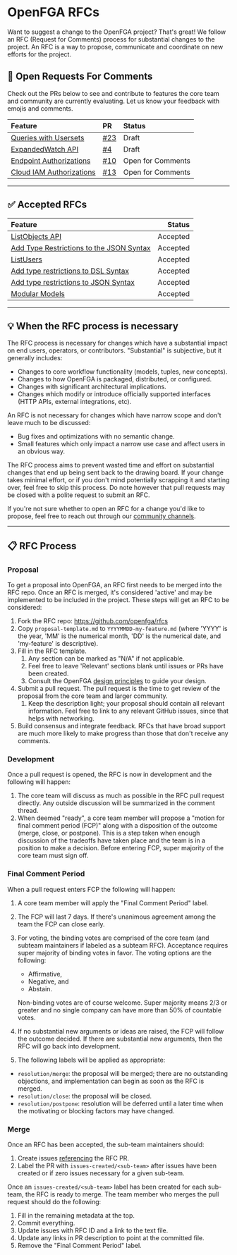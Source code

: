 # OpenFGA RFCs

Want to suggest a change to the OpenFGA project? That's great! We follow an RFC (Request for Comments) process for substantial changes to the project. An RFC is a way to propose, communicate and coordinate on new efforts for the project. 

## 👀 Open Requests For Comments

Check out the PRs below to see and contribute to features the core team and community are currently evaluating. Let us know your feedback with emojis and comments.

| Feature                                                                                                                             | PR                                             | Status            |
|:------------------------------------------------------------------------------------------------------------------------------------|:-----------------------------------------------|:------------------|
| [Queries with Usersets](https://github.com/openfga/rfcs/blob/queries-with-usersets/20240328-queries-with-usersets.md)               | [#23](https://github.com/openfga/rfcs/pull/23) | Draft             |
| [ExpandedWatch API](https://github.com/openfga/rfcs/blob/expanded-watch-rfc/20220729-expandedWatch-api.md)                          | [#4](https://github.com/openfga/rfcs/pull/4)   | Draft             |
| [Endpoint Authorizations](https://github.com/openfga/rfcs/blob/fe5eaeffc2230d162297296d4d3388fe4d065d44/20221103-endpoint-authz.md) | [#10](https://github.com/openfga/rfcs/pull/10) | Open for Comments |
| [Cloud IAM Authorizations](https://github.com/openfga/rfcs/blob/d3ada983314e59d91a2afa2b8ef06eac7884c198/20230729-db-cloud-auth.md) | [#13](https://github.com/openfga/rfcs/pull/13) | Open for Comments |

---

## ✅ Accepted RFCs
| Feature                                                                                                                                |   Status |
|:---------------------------------------------------------------------------------------------------------------------------------------|---------:|
| [ListObjects API](https://github.com/openfga/rfcs/blob/main/20220714-listObjects-api.md)                                               | Accepted |
| [Add Type Restrictions to the JSON Syntax](https://github.com/openfga/rfcs/blob/main/20220831-add-type-restrictions-to-json-syntax.md) | Accepted |
| [ListUsers](https://github.com/openfga/rfcs/blob/main/20231214-listUsers-api.md)                                                       | Accepted |
| [Add type restrictions to DSL Syntax](https://github.com/openfga/rfcs/blob/main/20221012-add-type-restrictions-to-dsl-syntax.md)       | Accepted |
| [Add type restrictions to JSON Syntax](https://github.com/openfga/rfcs/blob/main/20220831-add-type-restrictions-to-json-syntax.md)     | Accepted |
| [Modular Models](https://github.com/openfga/rfcs/blob/main/20231212-modular-models.md) | Accepted

---

## 💡 When the RFC process is necessary

The RFC process is necessary for changes which have a substantial impact on end users, operators, or contributors. "Substantial" is subjective, but it generally includes:

* Changes to core workflow functionality (models, tuples, new concepts).
* Changes to how OpenFGA is packaged, distributed, or configured.
* Changes with significant architectural implications.
* Changes which modify or introduce officially supported interfaces (HTTP APIs, external integrations, etc).

An RFC is not necessary for changes which have narrow scope and don't leave much to be discussed:

* Bug fixes and optimizations with no semantic change.
* Small features which only impact a narrow use case and affect users in an obvious way.

The RFC process aims to prevent wasted time and effort on substantial changes that end up being sent back to the drawing board. If your change takes minimal effort, or if you don't mind potentially scrapping it and starting over, feel free to skip this process. Do note however that pull requests may be closed with a polite request to submit an RFC.

If you're not sure whether to open an RFC for a change you'd like to propose, feel free to reach out through our [community channels](https://openfga.dev/community).

---

## 📋 RFC Process

### Proposal
To get a proposal into OpenFGA, an RFC first needs to be merged into the RFC repo. Once an RFC is merged, it's considered 'active' and may be implemented to be included in the project. These steps will get an RFC to be considered:

1. Fork the RFC repo: <https://github.com/openfga/rfcs>
1. Copy `proposal-template.md` to `YYYYMMDD-my-feature.md` (where 'YYYY' is the year, 'MM' is the numerical month, 'DD' is the numerical date, and 'my-feature' is descriptive).
1. Fill in the RFC template. 
    1. Any section can be marked as "N/A" if not applicable.
    1. Feel free to leave 'Relevant' sections blank until issues or PRs have been created.
    1. Consult the OpenFGA [design principles](https://github.com/openfga/rfcs/blob/main/DESIGN_PRINCIPLES.md) to guide your design.
1. Submit a pull request. The pull request is the time to get review of the proposal from the core team and larger community.
    1. Keep the description light; your proposal should contain all relevant information. Feel free to link to any relevant GitHub issues, since that helps with networking.
1. Build consensus and integrate feedback. RFCs that have broad support are much more likely to make progress than those that don't receive any comments.

### Development
Once a pull request is opened, the RFC is now in development and the following will happen:

1. The core team will discuss as much as possible in the RFC pull request directly. Any outside discussion will be summarized in the comment thread.
1. When deemed "ready", a core team member will propose a "motion for final comment period (FCP)" along with a disposition of the outcome (merge, close, or postpone). This is a step taken when enough discussion of the tradeoffs have taken place and the team is in a position to make a decision. Before entering FCP, super majority of the core team must sign off.

### Final Comment Period
When a pull request enters FCP the following will happen:
1. A core team member will apply the "Final Comment Period" label.
1. The FCP will last 7 days. If there's unanimous agreement among the team the FCP can close early.
1. For voting, the binding votes are comprised of the core team (and subteam maintainers if labeled as a subteam RFC). Acceptance requires super majority of binding votes in favor. The voting options are the following: 
    * Affirmative,
    * Negative, and 
    * Abstain. 
    
    Non-binding votes are of course welcome. Super majority means 2/3 or greater and no single company can have more than 50% of countable votes.
1. If no substantial new arguments or ideas are raised, the FCP will follow the outcome decided. If there are substantial new arguments, then the RFC will go back into development.
1. The following labels will be applied as appropriate:
 * `resolution/merge`: the proposal will be merged; there are no outstanding objections, and implementation can begin as soon as the RFC is merged.
 * `resolution/close`: the proposal will be closed.
 * `resolution/postpone`: resolution will be deferred until a later time when the motivating or blocking factors may have changed.

### Merge
Once an RFC has been accepted, the sub-team maintainers should:
1. Create issues [referencing](https://docs.github.com/en/github/writing-on-github/autolinked-references-and-urls#issues-and-pull-requests) the RFC PR.
1. Label the PR with `issues-created/<sub-team>` after issues have been created or if zero issues necessary for a given sub-team.

Once an `issues-created/<sub-team>` label has been created for each sub-team, the RFC is ready to merge. The team member who merges the pull request should do the following:

1. Fill in the remaining metadata at the top.
1. Commit everything.
1. Update issues with RFC ID and a link to the text file.
1. Update any links in PR description to point at the committed file.
1. Remove the "Final Comment Period" label.
